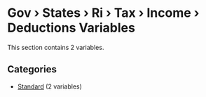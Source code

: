 # Gov › States › Ri › Tax › Income › Deductions Variables

This section contains 2 variables.

## Categories

- [Standard](standard/index.md) (2 variables)
